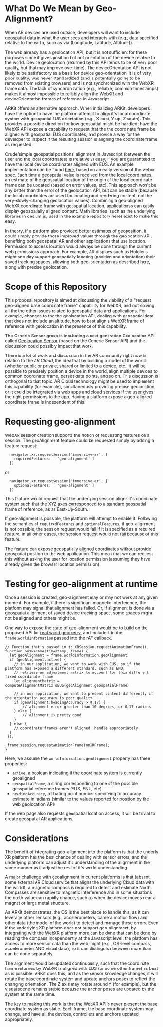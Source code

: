 # What Do We Mean by Geo-Alignment?

When AR devices are used outside, developers will want to include geospatial data in what the user sees and interacts with (e.g., data specified relative to the earth, such as via {Longitude, Latitude, Altitude}). 

The web already has a geolocation API, but it is not sufficient for these purposes since it gives position but not orientation of the device relative to the world.  Device geolocation (returned by this API tends to be of very poor quality, but that may improve over time). The deviceOrientation API is not likely to be satisfactory as a basis for device geo-orientation: it is of very poor quality, was never standardized (and is potentially going to be removed from existing browsers) and is not synchronized with the WebXR frame data.  The lack of synchronization (e.g., reliable, common timestamps) makes it almost impossible to reliably align the WebXR and deviceOrientation frames of reference in Javascript.

ARKit offers an alternative approach.  When initializing ARKit, developers have the option to have the platform attempt to align it's local coordinate system with geospatial EUS orientation (e.g., X east, Y up, Z south). This provides a possible direction for how geospatial might be handled: have the WebXR API expose a capability to request that the the coordinate frame be aligned with geospatial EUS coordinates, and provide a way for the developer to inspect if the resulting session is aligning the coordinate frame as requested. 

Crude/simple geospatial positional alignment in Javascript (between the user and the local coordinates) is (relatively) easy, if you are guaranteed to have the local device coordinates aligned with EUS.  An example implementation can be found [here](https://github.com/MozillaReality/webxr-geospatial/), based on an early version of the webxr spec. Each time a geospatial value is received from the local coordinates, an estimate of the geospatial location of the origin of the local coordinate frame can be updated (based on error values, etc). This approach won't be any better than the error of the geolocation API, but can be stable (because the local coordinates are used for locating and rendering content, not the very-slowly-changing geolocation values).  Combining a geo-aligned WebXR coordinate frame with geospatial location, applicationss can easily display geospatially aligned content. Math libraries (such as the underlying libraries in cesium.js, used in the example repository here) exist to make this easy.

In theory, if a platform also provided better estimates of geoposition, it could simply provide those improved values through the geolocation API, benefiting both geospatial AR and other applications that use location. Permission to access location would always be done through the current web permissions approach.  For example, AR displays such as Hololens might one day support geospatially locating (position and orientation) their saved tracking spaces, allowing both geo-orientation as described here, along with precise geolocation.

# Scope of this Repository

This proposal repository is aimed at discussing the viability of a "request geo-aligned base coordinate frame" capability for WebXR, and not solving all the the other issues related to geospatial data and applications.  For example, changes to the the geolocation API, dealing with geospatial data that does not include an altitude, how to best align a WebXR frame of reference with geolocation in the presence of this capability.

The Generic Sensor group is incubating a next generation Geolocation API called [Geolocation Sensor](https://wicg.github.io/geolocation-sensor/) (based on the Generic Sensor API) and this discussion could possibly impact that work.

There is a lot of work and discussion in the AR community right now in relation to the *AR Cloud*, the idea that by building a model of the world (whether public or private, shared or limited to a device, etc.) it will be possible to precisely position a device in the world, align multiple devices to common coordinate frame, persist data points, and so on.  This discussion is orthogonal to that topic:  AR Cloud technology might be used to implement this capability (for example), simultaneously providing precise geolocation, or it could be integrated via web apps and cloud services if the user gives the right permissions to the app.  Having a platform expose a geo-aligned coordinate frame is independent of this.

# Requesting geo-alignment

WebXR session creation supports the notion of requesting features on a session. The geoAlignment feature could be requested simply by adding a feature request:

```
  navigator.xr.requestSession('immersive-ar', {
    requiredFeatures: [ 'geo-alignment' ]
  })
```
or 
```
  navigator.xr.requestSession('immersive-ar', {
    optionalFeatures: [ 'geo-alignment' ]
  })
```

This feature would request that the underlying session aligns it's coordinate system such that the XYZ axes corresponded to a standard geospatial frame of reference, as as East-Up-South.

If geo-alignment is possible, the platform will attempt to enable it.  Following the semantics of `requiredFeatures` and `optionalFeatures`, if geo-alignment is not possible, the session request would fail if it is specified as a required feature.  In all other cases, the session request would not fail because of this feature.

The feature can expose geospatially aligned coordinates without provide geospatial position to the web application. This mean that we can request this without asking the user for location permission (assuming they have already given the browser location permission).


# Testing for geo-alignment at runtime

Once a session is created, geo-alignment may or may not work at any given moment.  For example, if there is significant magnetic interference, the platform may signal that alignment has failed.  Or, if alignment is done via a geospatial alignment of saved device tracking space, some spaces might not be aligned and others might be.

One way to expose the state of geo-alignment would be to build on the proposed API for [real world geometry](https://github.com/immersive-web/real-world-geometry/blob/master/plane-detection-explainer.md), and include it in the `frame.worldInformation` passed into the rAF callback.

``` 
// Function that's passed in to XRSession.requestAnimationFrame().
function onXRFrame(timestamp, frame) {
  let geoAlignment = frame.worldInformation.geoAlignment;
  if (geoAlignment.active) {
    // in our application, we want to work with EUS, so if the platform has exposed a different standard, such as ENU,
    // retrieve an adjustment matrix to account for this different fixed coordinate frame
    let alignmentMatrix = computeAlignmentMatrixToEUS(geoAlignment.geospatialFrame) 

    // in our application, we want to present content differently if the orientation accuracy is poor quality
    if (geoAlignment.headingAccuracy > 0.17) {
        // alignment error greater than 10 degrees, or 0.17 radians
    } else {
        // alignment is pretty good
    }
  } else {
    // coordinate frames aren't aligned, handle appropriately
  }
 });
 
 frame.session.requestAnimationFrame(onXRFrame);
}
```

Here, we assume the `worldInformation.geoAlignment` property has three properties:
- `active`, a boolean indicating if the coordinate system is currently geoaligned
- `geospatialFrame`, a string corresponding to one of the possible geospatial reference frames (EUS, ENU, etc).
- `headingAccuracy`, a floating point number specifying to accuracy estimate in radians (similar to the values reported for position by the web geolocation API)

If the web page also requests geospatial location access, it will be trivial to create geospatial AR applications. 

# Considerations

The benefit of integrating geo-alignment into the platform is that the underly XR platform has the best chance of dealing with sensor errors, and the underlying platform can adjust it's understanding of the alignment in the same manner as it adjust the rest of it's world understanding.

A major challenge with geoalignment in current platforms is that (absent some external AR Cloud service that aligns the underlying Cloud data with the world), a magnetic compass is required to detect and estimate North. Compasses are sensitive to magnetic interference and in some situations the north value can rapidly change, such as when the device moves near a magnet or large metal structure.

As ARKit demonstrates, the OS is the best place to handle this, as it can leverage other sensors (e.g., accelerometers, camera motion flow) and other data (the model of the world) to detect and manage these errors.  Even if the underlying XR platform does not support geo-alignment, by integrating with the WebXR platform more can be done that can be done by reading the compass independently at the Javascript level: the platform has access to more sensor data than the web might (e.g., OS-level compass, accelerometer AND visual data), so it can distinguish between more than can be done separately.

The alignment would be updated continuously, such that the coordinate frame returned by WebXR is aligned with EUS (or some other frame) as best as is possible.  ARKit does this, and as the sensor knowledge changes, it will rotate the base coordinate system and update anchors poses to reflect the changing orientation.  The Z axis may rotate around Y (for example), but the visual scene remains stable because the anchor poses are updated by the system at the same time.

The key to making this work is that the WebXR API's never present the base coordinate system as static. Each frame, the base coordinate system may change, and have all the devices, controllers and anchors updated appropriately. 